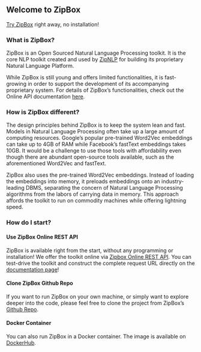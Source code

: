 ## Welcome to ZipBox

[Try ZipBox](https://box.zipnlp.com) right away, no installation!

### What is ZipBox?

ZipBox is an Open Sourced Natural Language Processing toolkit. It is the core NLP toolkit created and used by [ZipNLP](https://zipnlp.com) for building its proprietary Natural Language Platform. 

While ZipBox is still young and offers limited functionalities, it is fast-growing in order to support the development of its accompanying proprietary system. For details of ZipBox’s functionalities, check out the Online API documentation [here](https://box.zipnlp.com).


### How is ZipBox different?

The design principles behind ZipBox is to keep the system lean and fast. Models in Natural Language Processing often take up a large amount of computing resources.  Google’s popular pre-trained Word2Vec embeddings can take up to 4GB of RAM while Facebook’s fastText embeddings takes 10GB. It would be a challenge to use those tools with affordability even though there are abundant open-source tools available, such as the aforementioned Word2Vec and fastText.

ZipBox also uses the pre-trained Word2Vec embeddings. Instead of loading the embeddings into memory, it preloads embeddings onto an industry-leading DBMS, separating the concern of Natural Language Processing algorithms from the labors of carrying data in memory. This approach affords the toolkit to run on commodity machines while offering lightning speed. 



### How do I start?

#### Use ZipBox Online REST API
ZipBox is available right from the start, without any programming or installation! We offer the toolkit online via [Zipbox Online REST API](https://box.zipnlp.com). You can test-drive the toolkit and construct the complete request URL directly on the [documentation page](https://box.zipnlp.com)!

#### Clone ZipBox Github Repo
If you want to run ZipBox on your own machine, or simply want to explore deeper into the code, please feel free to clone the project from ZipBox’s [Github Repo](https://github.com/eugenelin89/zipbox).

#### Docker Container
You can also run ZipBox in a Docker container. The image is available on [DockerHub](https://hub.docker.com/r/eugenelin89/zipbox_image). 

